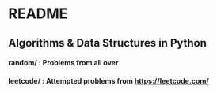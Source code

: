 # README

## Algorithms & Data Structures in Python

#### random/ : Problems from all over

#### leetcode/ : Attempted problems from https://leetcode.com/ 


